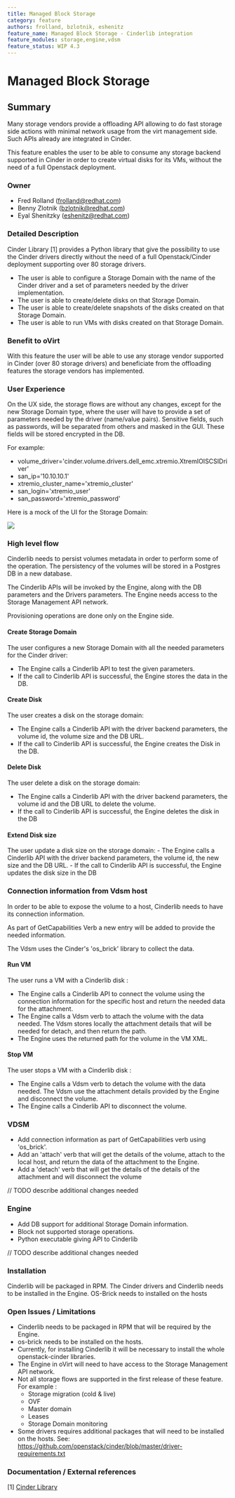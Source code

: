 ```yaml
---
title: Managed Block Storage
category: feature
authors: frolland, bzlotnik, eshenitz
feature_name: Managed Block Storage - Cinderlib integration
feature_modules: storage,engine,vdsm
feature_status: WIP 4.3
---
```


# Managed Block Storage

## Summary

Many storage vendors provide a offloading API allowing to do fast storage side actions with minimal network usage from the virt management side. Such APIs already are integrated in Cinder.

This feature enables the user to be able to consume any storage backend supported in Cinder in order to create virtual disks for its VMs, without the need of a full Openstack deployment.


### Owner

*   Fred Rolland (<frolland@redhat.com>)
*   Benny Zlotnik (<bzlotnik@redhat.com>)
*   Eyal Shenitzky (<eshenitz@redhat.com>)

### Detailed Description

Cinder Library [1] provides a Python library that give the possibility to use the Cinder drivers directly without the need of a full Openstack/Cinder deployment supporting over 80 storage drivers.

- The user is able to configure a Storage Domain with the name of the Cinder driver and a set of parameters needed by the driver implementation.
- The user is able to create/delete disks on that Storage Domain.
- The user is able to create/delete snapshots of the disks created on that Storage Domain.
- The user is able to run VMs with disks created on that Storage Domain.


### Benefit to oVirt

With this feature the user will be able to use any storage vendor supported in Cinder (over 80 storage drivers) and beneficiate from the offloading features the storage vendors has implemented.

### User Experience

On the UX side, the storage flows are without any changes, except for the new Storage Domain type, where the user will have to provide a set of parameters needed by the driver (name/value pairs).
Sensitive fields, such as passwords, will be separated from others and masked in the GUI. These fields will be stored encrypted in the DB.

For example:
- volume_driver='cinder.volume.drivers.dell_emc.xtremio.XtremIOISCSIDriver'
- san_ip='10.10.10.1'
- xtremio_cluster_name='xtremio_cluster'
- san_login='xtremio_user'
- san_password='xtremio_password'

Here is a mock of the UI for the Storage Domain:

![](/images/wiki/CinderLibStorageDomain.png)

### High level flow

Cinderlib needs to persist volumes metadata in order to perform some of the operation. The persistency of the volumes will be stored in a Postgres DB in a new database.

The Cinderlib APIs will be invoked by the Engine, along with the DB parameters and the Drivers parameters.
The Engine needs access to the Storage Management API network.

Provisioning operations are done only on the Engine side.

#### Create Storage Domain
The user configures a new Storage Domain with all the needed parameters for the Cinder driver:
  - The Engine calls a Cinderlib API to test the given parameters.
  - If the call to Cinderlib API is successful, the Engine stores the data in the DB.

#### Create Disk

The user creates a disk on the storage domain:
  - The Engine calls a Cinderlib API with the driver backend parameters, the volume id, the volume size and the DB URL.
  - If the call to Cinderlib API is successful, the Engine creates the Disk in the DB.

#### Delete Disk

The user delete a disk on the storage domain:
  - The Engine calls a Cinderlib API with the driver backend parameters, the volume id and the DB URL to delete the volume.
  - If the call to Cinderlib API is successful, the Engine deletes the disk in the DB

#### Extend Disk size
  The user update a disk size on the storage domain:
    - The Engine calls a Cinderlib API with the driver backend parameters, the volume id, the new size and the DB URL.
    - If the call to Cinderlib API is successful, the Engine updates the disk size in the DB

### Connection information from Vdsm host

In order to be able to expose the volume to a host, Cinderlib needs to have its connection information.

As part of GetCapabilities Verb a new entry will be added to provide the needed information.

The Vdsm uses the Cinder's 'os_brick' library to collect the data.


#### Run VM

The user runs a VM with a Cinderlib disk :
  - The Engine calls a Cinderlib API to connect the volume using the connection information for the specific host and return the needed data for the attachment.
  - The Engine calls a Vdsm verb to attach the volume with the data needed. The Vdsm stores locally the attachment details that will be needed for detach, and then return the path.
  - The Engine uses the returned path for the volume in the VM XML.


#### Stop VM

The user stops a VM with a Cinderlib disk :
  - The Engine calls a Vdsm verb to detach the volume with the data needed. The Vdsm use the attachment details provided by the Engine and disconnect the volume.
  - The Engine calls a Cinderlib API to disconnect the volume.


### VDSM

- Add connection information as part of GetCapabilities verb using 'os_brick'.
- Add an 'attach' verb that will get the details of the volume, attach to the local host, and return the data of the attachment to the Engine.
- Add a 'detach' verb that will get the details of the details of the attachment and will disconnect the volume

// TODO describe additional changes needed

### Engine

- Add DB support for additional Storage Domain information.
- Block not supported storage operations.
- Python executable giving API to Cinderlib

// TODO describe additional changes needed

### Installation

Cinderlib will be packaged in RPM.
The Cinder drivers and Cinderlib needs to be installed in the Engine.
OS-Brick needs to installed on the hosts


### Open Issues / Limitations

- Cinderlib needs to be packaged in RPM that will be required by the Engine.
- os-brick needs to be installed on the hosts.
- Currently, for installing Cinderlib it will be necessary to install the whole openstack-cinder libraries.
- The Engine in oVirt will need to have access to the Storage Management API network.
- Not all storage flows are supported in the first release of these feature. For example :
    - Storage migration (cold & live)
    - OVF
    - Master domain
    - Leases
    - Storage Domain monitoring
- Some drivers requires additional packages that will need to be installed on the hosts. See: https://github.com/openstack/cinder/blob/master/driver-requirements.txt


### Documentation / External references
[1] [Cinder Library](https://github.com/Akrog/cinderlib)
